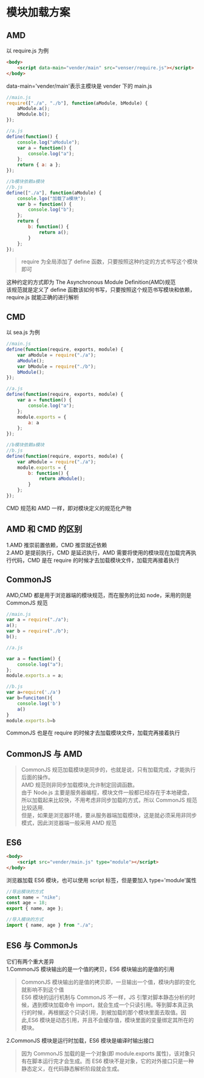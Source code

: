 # 模块加载方案

## AMD

以 require.js 为例

```html
<body>
    <script data-main="vender/main" src="venser/require.js"></script>
</body>
```

data-main='vender/main'表示主模块是 vender 下的 main.js

```javascript
//main.js
require(["./a", "./b"], function(aModule, bModule) {
    aModule.a();
    bModule.b();
});

//a.js
define(function() {
    console.log("aModule");
    var a = function() {
        console.log("a");
    };
    return { a: a };
});

//b模块依赖a模块
//b.js
define(["./a"], function(aModule) {
    console.lgo("加载了a模块");
    var b = function() {
        console.log("b");
    };
    return {
        b: function() {
            return a();
        }
    };
});
```

> require 为全局添加了 define 函数，只要按照这种约定的方式书写这个模块即可

这种约定的方式即为 The Asynchronous Module Definition(AMD)规范  
该规范就是定义了 define 函数该如何书写，只要按照这个规范书写模块和依赖，require.js 就能正确的进行解析

## CMD

以 sea.js 为例

```javascript
//main.js
define(function(require, exports, module) {
    var aModule = require("./a");
    aModule();
    var bModule = require("./b");
    bModule();
});

//a.js
define(function(require, exports, module) {
    var a = function() {
        console.log("a");
    };
    module.exports = {
        a: a
    };
});

//b模块依赖a模块
//b.js
define(function(require, exports, module) {
    var aModule = require("./a");
    module.exports = {
        b: function() {
            return aModule();
        }
    };
});
```

CMD 规范和 AMD 一样，即对模块定义的规范化产物

## AMD 和 CMD 的区别

1.AMD 推崇前置依赖，CMD 推崇就近依赖  
2.AMD 是提前执行，CMD 是延迟执行，AMD 需要将使用的模块现在加载完再执行代码，CMD 是在 require 的时候才去加载模块文件，加载完再接着执行

## CommonJS

AMD,CMD 都是用于浏览器端的模块规范，而在服务的比如 node，采用的则是 CommonJS 规范

```javascript
//main.js
var a = require("./a");
a();
var b = require("./b");
b();

//a.js

var a = function() {
    console.log("a");
};
module.exports.a = a;

//b.js
var a=require('./a')
var b=funciton(){
    console.log('b')
    a()
}
module.exports.b=b
```

CommonJS 也是在 require 的时候才去加载模块文件，加载完再接着执行

## CommonJS 与 AMD

> CommonJS 规范加载模块是同步的，也就是说，只有加载完成，才能执行后面的操作。  
> AMD 规范则非同步加载模块,允许制定回调函数。  
> 由于 Node.js 主要是服务器编程，模块文件一般都已经存在于本地硬盘，所以加载起来比较快，不用考虑非同步加载的方式，所以 CommonJS 规范比较适用.  
> 但是，如果是浏览器环境，要从服务器端加载模块，这是就必须采用非同步模式，因此浏览器端一般采用 AMD 规范

## ES6

```html
<body>
    <script src="vender/main.js" type="module"></script>
</body>
```

浏览器加载 ES6 模块，也可以使用 script 标签，但是要加入 type='module'属性

```javascript
//导出模块的方式
const name = "nike";
const age = 18;
export { name, age };

//导入模块的方式
import { name, age } from "./a";
```

## ES6 与 CommonJs

它们有两个重大差异  
1.CommonJS 模块输出的是一个值的拷贝，ES6 模块输出的是值的引用

> CommonJS 模块输出的是值的拷贝即，一旦输出一个值，模块内部的变化就影响不到这个值  
> ES6 模块的运行机制与 CommonJS 不一样，JS 引擎对脚本静态分析的时候，遇到模块加载命令 import，就会生成一个只读引用。等到脚本真正执行的时候，再根据这个只读引用，到被加载的那个模块里面去取值。因此,ES6 模块是动态引用，并且不会缓存值，模块里面的变量绑定其所在的模块。

2.CommonJS 模块是运行时加载，ES6 模块是编译时输出接口

> 因为 CommonJS 加载的是一个对象(即 module.exports 属性)，该对象只有在脚本运行完才会生成。而 ES6 模块不是对象，它的对外接口只是一种静态定义，在代码静态解析阶段就会生成。
